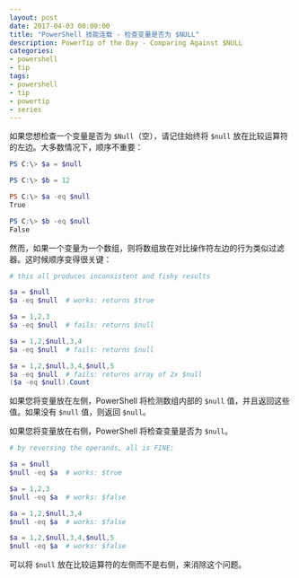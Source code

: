 ```yaml
---
layout: post
date: 2017-04-03 00:00:00
title: "PowerShell 技能连载 - 检查变量是否为 $NULL"
description: PowerTip of the Day - Comparing Against $NULL
categories:
- powershell
- tip
tags:
- powershell
- tip
- powertip
- series
---
```

如果您想检查一个变量是否为 `$Null`（空），请记住始终将 `$null` 放在比较运算符的左边。大多数情况下，顺序不重要：

```powershell
PS C:\> $a = $null

PS C:\> $b = 12

PS C:\> $a -eq $null
True

PS C:\> $b -eq $null
False
```

然而，如果一个变量为一个数组，则将数组放在对比操作符左边的行为类似过滤器。这时候顺序变得很关键：

```powershell
# this all produces inconsistent and fishy results

$a = $null
$a -eq $null  # works: returns $true

$a = 1,2,3
$a -eq $null  # fails: returns $null

$a = 1,2,$null,3,4
$a -eq $null  # fails: returns $null

$a = 1,2,$null,3,4,$null,5
$a -eq $null  # fails: returns array of 2x $null
($a -eq $null).Count
```

如果您将变量放在左侧，PowerShell 将检测数组内部的 `$null` 值，并且返回这些值。如果没有 `$null` 值，则返回 `$null`。

如果您将变量放在右侧，PowerShell 将检查变量是否为 `$null`。

```powershell
# by reversing the operands, all is FINE:

$a = $null
$null -eq $a  # works: $true

$a = 1,2,3
$null -eq $a  # works: $false

$a = 1,2,$null,3,4
$null -eq $a  # works: $false

$a = 1,2,$null,3,4,$null,5
$null -eq $a  # works: $false
```

可以将 `$null` 放在比较运算符的左侧而不是右侧，来消除这个问题。

<!--本文国际来源：[Comparing Against $NULL](http://community.idera.com/powershell/powertips/b/tips/posts/comparing-against-null)-->
